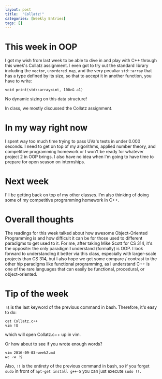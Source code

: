 ```yaml
---
layout: post
title:  "Collatz!"
categories: [Weekly Entries]
tags: []
---
```

# This week in OOP

I got my wish from last week to be able to dive in and play with C++ through this week's Collatz assignment. I even got to try out the standard library including the `vector`, `unordered_map`, and the very peculiar `std::array` that has a type defined by its size, so that to accept it in another function, you have to write:

```
void print(std::array<int, 100>& a1)
```

No dynamic sizing on this data structure!

In class, we mostly discussed the Collatz assignment.

# In my way right now

I spent way too much time trying to pass UVa's tests in under 0.000 seconds. I need to get on top of my algorithms, applied number theory, and competitive programming homework or I won't be ready for whatever project 2 in OOP brings. I also have no idea when I'm going to have time to prepare for open season on internships.

# Next week

I'll be getting back on top of my other classes. I'm also thinking of doing some of my competitive programming homework in C++.

# Overall thoughts

The readings for this week talked about how awesome Object-Oriented Programming is and how difficult it can be for those used to different paradigms to get used to it. For me, after taking Mike Scott for CS 314, it's the opposite: the only paradigm I understand (formally) is OOP. I look forward to understanding it better via this class, especially with larger-scale projects than CS 314, but I also hope we get some compare / contrast to the other hip paradigms like functional programming, as I understand C++ is one of the rare languages that can easily be functional, procedural, or object-oriented.

# Tip of the week

`!$` is the last keyword of the previous command in bash. Therefore, it's easy to do:

```
cat Collatz.c++
vim !$
```

which will open Collatz.c++ up in vim.

Or how about to see if you wrote enough words?

```
vim 2016-09-03-week2.md
wc -w !$
```

Also, `!!` is the entirety of the previous command in bash, so if you forget `sudo` in front of `apt-get install g++-5` you can just execute `sudo !!`.

